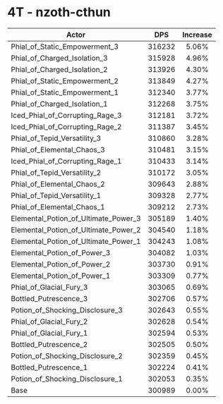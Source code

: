 # 4T - nzoth-cthun
| Actor | DPS | Increase |
|---|:---:|:---:|
|Phial_of_Static_Empowerment_3|316232|5.06%|
|Phial_of_Charged_Isolation_3|315928|4.96%|
|Phial_of_Charged_Isolation_2|313926|4.30%|
|Phial_of_Static_Empowerment_2|313849|4.27%|
|Phial_of_Static_Empowerment_1|312340|3.77%|
|Phial_of_Charged_Isolation_1|312268|3.75%|
|Iced_Phial_of_Corrupting_Rage_3|312181|3.72%|
|Iced_Phial_of_Corrupting_Rage_2|311387|3.45%|
|Phial_of_Tepid_Versatility_3|310860|3.28%|
|Phial_of_Elemental_Chaos_3|310481|3.15%|
|Iced_Phial_of_Corrupting_Rage_1|310433|3.14%|
|Phial_of_Tepid_Versatility_2|310172|3.05%|
|Phial_of_Elemental_Chaos_2|309643|2.88%|
|Phial_of_Tepid_Versatility_1|309328|2.77%|
|Phial_of_Elemental_Chaos_1|309212|2.73%|
|Elemental_Potion_of_Ultimate_Power_3|305189|1.40%|
|Elemental_Potion_of_Ultimate_Power_2|304540|1.18%|
|Elemental_Potion_of_Ultimate_Power_1|304243|1.08%|
|Elemental_Potion_of_Power_3|304082|1.03%|
|Elemental_Potion_of_Power_2|303730|0.91%|
|Elemental_Potion_of_Power_1|303309|0.77%|
|Phial_of_Glacial_Fury_3|303065|0.69%|
|Bottled_Putrescence_3|302706|0.57%|
|Potion_of_Shocking_Disclosure_3|302643|0.55%|
|Phial_of_Glacial_Fury_2|302628|0.54%|
|Phial_of_Glacial_Fury_1|302594|0.53%|
|Bottled_Putrescence_2|302505|0.50%|
|Potion_of_Shocking_Disclosure_2|302359|0.45%|
|Bottled_Putrescence_1|302224|0.41%|
|Potion_of_Shocking_Disclosure_1|302053|0.35%|
|Base|300989|0.00%|
